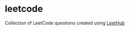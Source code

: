 # leetcode
Collection of LeetCode questions created using [LeetHub](https://github.com/QasimWani/LeetHub)
